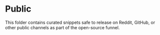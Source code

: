 # Public

This folder contains curated snippets safe to release on Reddit, GitHub, or other public channels as part of the open-source funnel.
